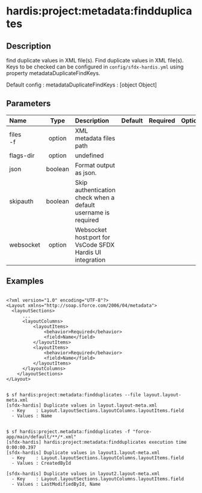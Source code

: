 <!-- This file has been generated with command 'sf hardis:doc:plugin:generate'. Please do not update it manually or it may be overwritten -->
# hardis:project:metadata:findduplicates

## Description

find duplicate values in XML file(s).
  Find duplicate values in XML file(s). Keys to be checked can be configured in `config/sfdx-hardis.yml` using property metadataDuplicateFindKeys.

Default config :
metadataDuplicateFindKeys :
[object Object]


## Parameters

| Name         |  Type   | Description                                                   | Default | Required | Options |
|:-------------|:-------:|:--------------------------------------------------------------|:-------:|:--------:|:-------:|
| files<br/>-f | option  | XML metadata files path                                       |         |          |         |
| flags-dir    | option  | undefined                                                     |         |          |         |
| json         | boolean | Format output as json.                                        |         |          |         |
| skipauth     | boolean | Skip authentication check when a default username is required |         |          |         |
| websocket    | option  | Websocket host:port for VsCode SFDX Hardis UI integration     |         |          |         |

## Examples

```shell

<?xml version="1.0" encoding="UTF-8"?>
<Layout xmlns="http://soap.sforce.com/2006/04/metadata">
  <layoutSections>
      ...
      <layoutColumns>
          <layoutItems>
              <behavior>Required</behavior>
              <field>Name</field>
          </layoutItems>
          <layoutItems>
              <behavior>Required</behavior>
              <field>Name</field>
          </layoutItems>
      </layoutColumns>
    </layoutSections>
</Layout>

```

```shell

$ sf hardis:project:metadata:findduplicates --file layout.layout-meta.xml
[sfdx-hardis] Duplicate values in layout.layout-meta.xml
  - Key    : Layout.layoutSections.layoutColumns.layoutItems.field
  - Values : Name

```

```shell

$ sf hardis:project.metadata:findduplicates -f "force-app/main/default/**/*.xml"
[sfdx-hardis] hardis:project:metadata:findduplicates execution time 0:00:00.397
[sfdx-hardis] Duplicate values in layout1.layout-meta.xml
  - Key    : Layout.layoutSections.layoutColumns.layoutItems.field
  - Values : CreatedById

[sfdx-hardis] Duplicate values in layout2.layout-meta.xml
  - Key    : Layout.layoutSections.layoutColumns.layoutItems.field
  - Values : LastModifiedById, Name

```


